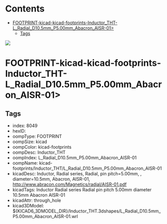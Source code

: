 



Contents
========

* [FOOTPRINT-kicad-kicad-footprints-Inductor_THT-L_Radial_D10.5mm_P5.00mm_Abacron_AISR-01>](#footprint-kicad-kicad-footprints-inductor_tht-l_radial_d105mm_p500mm_abacron_aisr-01)
	* [Tags](#tags)
  
![][im]
# FOOTPRINT-kicad-kicad-footprints-Inductor_THT-L_Radial_D10.5mm_P5.00mm_Abacron_AISR-01>

## Tags

- index: 8049
- hexID: 
- oompType: FOOTPRINT
- oompSize: kicad
- oompColor: kicad-footprints
- oompDesc: Inductor_THT
- oompIndex: L_Radial_D10.5mm_P5.00mm_Abacron_AISR-01
- oompName: kicad-footprints/Inductor_THT/L_Radial_D10.5mm_P5.00mm_Abacron_AISR-01
- kicadDesc: Inductor, Radial series, Radial, pin pitch=5.00mm, , diameter=10.5mm, Abacron, AISR-01, http://www.abracon.com/Magnetics/radial/AISR-01.pdf
- kicadTags: Inductor Radial series Radial pin pitch 5.00mm  diameter 10.5mm Abacron AISR-01
- kicadAttr: through_hole
- kicad3DModel: ${KICAD6_3DMODEL_DIR}/Inductor_THT.3dshapes/L_Radial_D10.5mm_P5.00mm_Abacron_AISR-01.wrl



[im]: image.png
